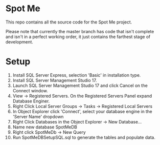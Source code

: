 # Spot Me 

This repo contains all the source code for the Spot Me project.

Please note that currently the master branch has code that isn't complete and isn't in a perfect working order, it just contains the farthest stage of development.


# Setup

<ol>
  <li>Install SQL Server Express, selection 'Basic' in installation type.</li>
  <li>Install SQL Server Management Studio 17.</li>
  <li>Launch SQL Server Management Studio 17 and click Cancel on the Connect window.</li>
  <li>View -> Registered Servers. On the Registered Servers Panel expand Database Enginer.</li>
  <li>Right Click Local Server Groups -> Tasks -> Registered Local Servers</li>
  <li>In Object Explorer click 'Connect', select your database engine in the 'Server Name' dropdown</li>
  <li>Right Click Databases in the Object Explorer -> New Database...</li>
  <li>Name new database SpotMeDB</li>
  <li>Right click SpotMeDb -> New Query</li>
  <li>Run SpotMeDBSetupSQL.sql to generate the tables and populate data.</li>
</ol>
